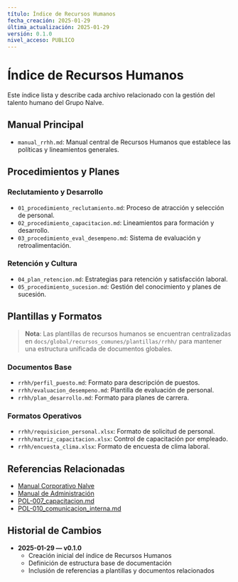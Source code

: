 ```yaml
---
título: Índice de Recursos Humanos
fecha_creación: 2025-01-29
última_actualización: 2025-01-29
versión: 0.1.0
nivel_acceso: PUBLICO
---
```


# Índice de Recursos Humanos

Este índice lista y describe cada archivo relacionado con la gestión del talento humano del Grupo Nalve.

## Manual Principal

- `manual_rrhh.md`: Manual central de Recursos Humanos que establece las políticas y lineamientos generales.

## Procedimientos y Planes

### Reclutamiento y Desarrollo
- `01_procedimiento_reclutamiento.md`: Proceso de atracción y selección de personal.
- `02_procedimiento_capacitacion.md`: Lineamientos para formación y desarrollo.
- `03_procedimiento_eval_desempeno.md`: Sistema de evaluación y retroalimentación.

### Retención y Cultura
- `04_plan_retencion.md`: Estrategias para retención y satisfacción laboral.
- `05_procedimiento_sucesion.md`: Gestión del conocimiento y planes de sucesión.

## Plantillas y Formatos

> **Nota**: Las plantillas de recursos humanos se encuentran centralizadas en `docs/global/recursos_comunes/plantillas/rrhh/` para mantener una estructura unificada de documentos globales.

### Documentos Base
- `rrhh/perfil_puesto.md`: Formato para descripción de puestos.
- `rrhh/evaluacion_desempeno.md`: Plantilla de evaluación de personal.
- `rrhh/plan_desarrollo.md`: Formato para planes de carrera.

### Formatos Operativos
- `rrhh/requisicion_personal.xlsx`: Formato de solicitud de personal.
- `rrhh/matriz_capacitacion.xlsx`: Control de capacitación por empleado.
- `rrhh/encuesta_clima.xlsx`: Formato de encuesta de clima laboral.

## Referencias Relacionadas
- [Manual Corporativo Nalve](../manual_corporativo_nalve.md)
- [Manual de Administración](../manual_administracion.md)
- [POL-007_capacitacion.md](../politicas/POL-007_capacitacion.md)
- [POL-010_comunicacion_interna.md](../politicas/POL-010_comunicacion_interna.md)

## Historial de Cambios
- **2025-01-29 — v0.1.0**
  - Creación inicial del índice de Recursos Humanos
  - Definición de estructura base de documentación
  - Inclusión de referencias a plantillas y documentos relacionados 